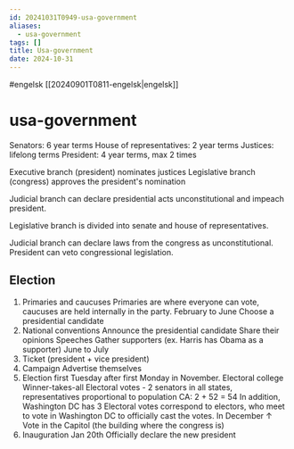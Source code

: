 ```yaml
---
id: 20241031T0949-usa-government
aliases:
  - usa-government
tags: []
title: Usa-government
date: 2024-10-31
---
```


#engelsk [[20240901T0811-engelsk|engelsk]]

# usa-government

Senators: 6 year terms
House of representatives: 2 year terms
Justices: lifelong terms
President: 4 year terms, max 2 times

Executive branch (president) nominates justices
Legislative branch (congress) approves the president's nomination

Judicial branch can declare presidential acts unconstitutional and impeach president.

Legislative branch is divided into senate and house of representatives.

Judicial branch can declare laws from the congress as unconstitutional.
President can veto congressional legislation.

## Election

1. Primaries and caucuses
   Primaries are where everyone can vote, caucuses are held internally in the party.
   February to June
   Choose a presidential candidate
2. National conventions
   Announce the presidential candidate
   Share their opinions
   Speeches
   Gather supporters (ex. Harris has Obama as a supporter)
   June to July
3. Ticket (president + vice president)
4. Campaign
   Advertise themselves
5. Election
   first Tuesday after first Monday in November.
   Electoral college
   Winner-takes-all
   Electoral votes - 2 senators in all states, representatives proportional to population
   CA: 2 + 52 = 54
   In addition, Washington DC has 3
   Electoral votes correspond to electors, who meet to vote in Washington DC to officially cast the votes.
   In December ↑
   Vote in the Capitol (the building where the congress is)
6. Inauguration
   Jan 20th
   Officially declare the new president
